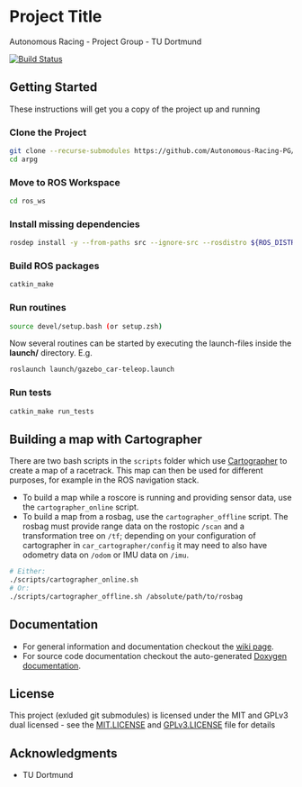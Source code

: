 # Project Title

Autonomous Racing - Project Group - TU Dortmund

[![Build Status](https://travis-ci.com/Autonomous-Racing-PG/ros.package.svg?branch=master)](https://travis-ci.com/Autonomous-Racing-PG/ros.package)

## Getting Started

These instructions will get you a copy of the project up and running

### Clone the Project

```bash
git clone --recurse-submodules https://github.com/Autonomous-Racing-PG/ros.package.git arpg
cd arpg
```

### Move to ROS Workspace

```bash
cd ros_ws
```

### Install missing dependencies
```bash
rosdep install -y --from-paths src --ignore-src --rosdistro ${ROS_DISTRO}
```

### Build ROS packages

```bash
catkin_make
```

### Run routines

```bash
source devel/setup.bash (or setup.zsh)
```

Now several routines can be started by executing the launch-files inside the **launch/** directory. E.g.

```bash
roslaunch launch/gazebo_car-teleop.launch
```

### Run tests

```bash
catkin_make run_tests
```

## Building a map with Cartographer

There are two bash scripts in the `scripts` folder which use [Cartographer](https://github.com/googlecartographer/cartographer_ros) to create a map of a racetrack. This map can then be used for different purposes, for example in the ROS navigation stack.

* To build a map while a roscore is running and providing sensor data, use the `cartographer_online` script.
* To build a map from a rosbag, use the `cartographer_offline` script. The rosbag must provide range data on the rostopic `/scan` and a transformation tree on `/tf`; depending on your configuration of cartographer in `car_cartographer/config` it may need to also have odometry data on `/odom` or IMU data on `/imu`.

```bash
# Either:
./scripts/cartographer_online.sh
# Or:
./scripts/cartographer_offline.sh /absolute/path/to/rosbag
```

## Documentation

* For general information and documentation checkout the [wiki page](https://github.com/Autonomous-Racing-PG/ros.package/wiki).
* For source code documentation checkout the auto-generated [Doxygen documentation](https://autonomous-racing-pg.github.io/ros.package/html/index.html).

## License

This project (exluded git submodules) is licensed under the MIT and GPLv3 dual licensed - see the [MIT.LICENSE](MIT.LICENSE) and [GPLv3.LICENSE](GPLv3.LICENSE) file for details

## Acknowledgments

* TU Dortmund



